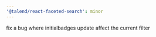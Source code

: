 ```yaml
---
'@talend/react-faceted-search': minor
---
```


fix a bug where initialbadges update affect the current filter
